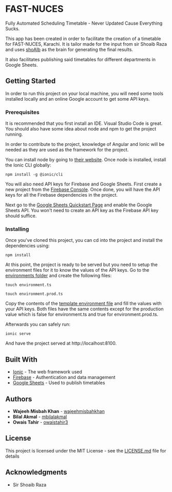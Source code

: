# FAST-NUCES

Fully Automated Scheduling Timetable - Never Updated Cause Everything Sucks.

This app has been created in order to facilitate the creation of a timetable for FAST-NUCES, Karachi. It is tailor made for the input from sir Shoaib Raza and uses [shoAIb](https://github.com/mbilalakmal/shoAIb) as the brain for generating the final results.

It also facilitates publishing said timetables for different departments in Google Sheets.

## Getting Started

In order to run this project on your local machine, you will need some tools installed locally and an online Google account to get some API keys.

### Prerequisites

It is recommended that you first install an IDE. Visual Studio Code is great. You should also have some idea about node and npm to get the project running.

In order to contribute to the project, knowledge of Angular and Ionic will be needed as they are used as the framework for the project.

You can install node by going to [their website](https://nodejs.org/en/). Once node is installed, install the Ionic CLI globally:

```
npm install -g @ionic/cli
```

You will also need API keys for Firebase and Google Sheets. First create a new project from the [Firebase Console](console.firebase.google.com). Once done, you will have the API keys for all the Firebase dependencies in the project.

Next go to the [Google Sheets Quickstart Page](https://developers.google.com/sheets/api/quickstart/js) and enable the Google Sheets API. You won't need to create an API key as the Firebase API key should suffice.

### Installing

Once you've cloned this project, you can cd into the project and install the dependencies using:

```
npm install
```

At this point, the project is ready to be served but you need to setup the environment files for it to know the values of the API keys. Go to the [environments folder](https://github.com/wajeehmisbahkhan/FAST-NUCES/tree/master/src/environments) and create the following files:

```
touch environment.ts
```

```
touch environment.prod.ts
```

Copy the contents of the [template environment file](https://github.com/wajeehmisbahkhan/FAST-NUCES/blob/master/src/environments/environment.dist.ts) and fill the values with your API keys. Both files have the same contents except for the production value which is false for environment.ts and true for environment.prod.ts.

Afterwards you can safely run:

```
ionic serve
```

And have the project served at http://localhost:8100.

## Built With

* [Ionic](https://ionicframework.com/) - The web framework used
* [Firebase](https://firebase.google.com/) - Authentication and data management
* [Google Sheets](https://developers.google.com/sheets/api) - Used to publish timetables

## Authors
* **Wajeeh Misbah Khan** - [wajeehmisbahkhan](https://github.com/wajeehmisbahkhan/)
* **Bilal Akmal** - [mbilalakmal](https://github.com/mbilalakmal/)
* **Owais Tahir** - [owaistahir3](https://github.com/owaistahir3)

## License

This project is licensed under the MIT License - see the [LICENSE.md](LICENSE.md) file for details

## Acknowledgments

* Sir Shoaib Raza
